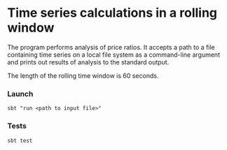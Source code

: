# Time series calculations in a rolling window

The program performs analysis of price ratios. It accepts a path to a file containing time 
series on a local file system as a command-line argument and prints out results of analysis to 
the standard output. 

The length of the rolling time window is 60 seconds.

### Launch

```
sbt "run <path to input file>"
```

### Tests

```
sbt test
```
